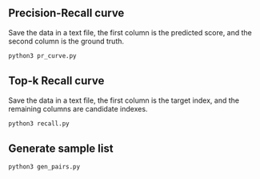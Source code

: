 ## Precision-Recall curve
Save the data in a text file, the first column is the predicted score, and the second column is the ground truth.
```bash
python3 pr_curve.py
```

## Top-k Recall curve
Save the data in a text file, the first column is the target index, and the remaining columns are candidate indexes.
```bash
python3 recall.py
```

## Generate sample list
```bash
python3 gen_pairs.py
```